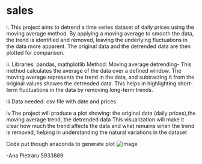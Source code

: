 # sales
i. This project aims to detrend a time series dataset of daily prices using the moving average method. By applying a moving average to smooth the data, the trend is identified and removed, leaving the underlying fluctuations in the data more apparent. The original data and the detrended data are then plotted for comparison.

ii. Libraries: pandas, mathplotlib
    Method: Moving average detrending- This method calculates the average of the data over a defined window. The moving average represents the trend in the data, and subtracting it from the original values showes the detrended data. This helps in highlighting short-term fluctuations in the data by removing long-term trends.
    
iii.Data needed: csv file with date and prices

iv.The project will produce a plot showing: the original data (daily prices),the moving average trend, the detrended data
This visualization will make it clear how much the trend affects the data and what remains when the trend is removed, helping in understanding the natural variations in the dataset

Code put though anaconda to generate plot
![image](https://github.com/user-attachments/assets/97b849ab-8b5a-4a20-96b4-88df27076af8)


-Ana Pietraru 5933889
